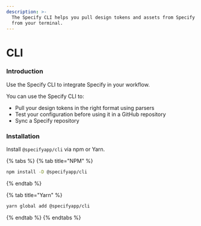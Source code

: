 ```yaml
---
description: >-
  The Specify CLI helps you pull design tokens and assets from Specify right
  from your terminal.
---
```


# CLI

### Introduction

Use the Specify CLI to integrate Specify in your workflow.



You can use the Specify CLI to:

* Pull your design tokens in the right format using parsers
* Test your configuration before using it in a GitHub repository
* Sync a Specify repository

### Installation
Install `@specifyapp/cli` via npm or Yarn.

{% tabs %}
{% tab title="NPM" %}
```bash
npm install -D @specifyapp/cli
```
{% endtab %}

{% tab title="Yarn" %}
```bash
yarn global add @specifyapp/cli
```
{% endtab %}
{% endtabs %}